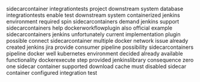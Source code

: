 sidecarcontainer integrationtests project downstream system database integrationtests enable test downstream system containerized jenkins environment required spin sidecarcontainers demand jenkins support sidecarcontainers help dockerworkflowplugin also official example sidecarcontainers jenkins unfortunately current implementation plugin possible connect sidecarcontainer multiple docker network issue already created jenkins jira provide consumer pipeline possibility sidecarcontainers pipeline docker well kubernetes environment decided already available functionality dockerexecute step provided jenkinslibrary consequence zero one sidecar container supported download cache must disabled sidecar container configured integration test